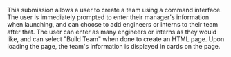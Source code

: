This submission allows a user to create a team using a command interface. The user is immediately prompted to enter their manager's information when launching, and can choose to add engineers or interns to their team after that. The user can enter as many engineers or interns as they would like, and can select "Build Team" when done to create an HTML page. Upon loading the page, the team's information is displayed in cards on the page.